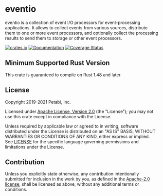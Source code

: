 # eventio

eventio is a collection of event I/O processors for event-processing
applications. It allows to collect events from various sources, distribute them
to one or more event processors, and optionally collect the processing results
to send them to storage or other event processors.

[![crates.io](https://img.shields.io/crates/v/eventio)](https://crates.io/crates/eventio)
[![Documentation](https://docs.rs/eventio/badge.svg)](https://docs.rs/eventio)
[![Coverage Status](https://codecov.io/gh/petabi/eventio/branch/master/graphs/badge.svg)](https://codecov.io/gh/petabi/eventio)

## Minimum Supported Rust Version

This crate is guaranteed to compile on Rust 1.48 and later.

## License

Copyright 2019-2021 Petabi, Inc.

Licensed under [Apache License, Version 2.0][apache-license] (the "License");
you may not use this crate except in compliance with the License.

Unless required by applicable law or agreed to in writing, software distributed
under the License is distributed on an "AS IS" BASIS, WITHOUT WARRANTIES OR
CONDITIONS OF ANY KIND, either express or implied. See [LICENSE](LICENSE) for
the specific language governing permissions and limitations under the License.

## Contribution

Unless you explicitly state otherwise, any contribution intentionally submitted
for inclusion in the work by you, as defined in the [Apache-2.0
license][apache-license], shall be licensed as above, without any additional
terms or conditions.

[apache-license]: http://www.apache.org/licenses/LICENSE-2.0
